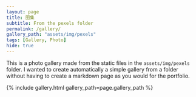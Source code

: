 ```yaml
---
layout: page
title: 图集
subtitle: From the pexels folder
permalink: /gallery/
gallery_path: "assets/img/pexels"
tags: [Gallery, Photo]
hide: true
---
```


This is a photo gallery made from the static files in the `assets/img/pexels` folder. 
I wanted to create automatically a simple gallery from a folder without having to create a markdown page as you would for the portfolio.


{% include gallery.html gallery_path=page.gallery_path %}